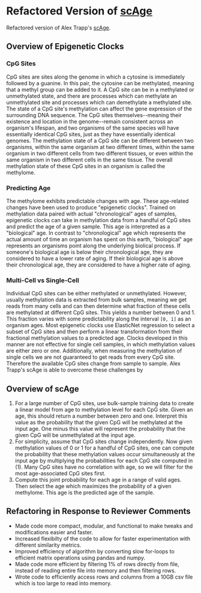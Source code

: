 # Refactored Version of [scAge](https://github.com/alex-trapp/scAge)
Refactored version of Alex Trapp's [scAge](https://github.com/alex-trapp/scAge).

## Overview of Epigenetic Clocks

### CpG Sites
CpG sites are sites along the genome in which a cytosine is immediately followed by a guanine. In this pair, the cytosine can be methylated, meaning that a methyl group can be added to it. A CpG site can be in a methylated or unmethylated state, and there are processes which can methylate an unmethylated site and processes which can demethylate a methylated site. The state of a CpG site's methylation can affect the gene expression of the surrounding DNA sequence. The CpG sites themselves--meaning their existence and location in the genome--remain consistent across an organism's lifespan, and two organisms of the same species will have essentially identical CpG sites, just as they have essentially identical genomes. The methylation state of a CpG site can be different between two organisms, within the same organism at two different times, within the same organism in two different cells from two different tissues, or even within the same organism in two different cells in the same tissue. The overall methylation state of these CpG sites in an organism is called the methylome.

### Predicting Age
The methylome exhibits predictable changes with age. These age-related changes have been used to produce "epigenetic clocks". Trained on methylation data paired with actual "chronological" ages of samples, epigenetic clocks can take in methylation data from a handful of CpG sites and predict the age of a given sample. This age is interpreted as a "biological" age. In contrast to "chronological" age which represents the actual amount of time an organism has spent on this earth, "biological" age represents an organisms point along the underlying biolical process. If someone's biological age is below their chronological age, they are considered to have a lower rate of aging. If their biological age is above their chronological age, they are considered to have a higher rate of aging.

### Multi-Cell vs Single-Cell
Individual CpG sites can be either methylated or unmethylated. However, usually methylation data is extracted from bulk samples, meaning we get reads from many cells and can then determine what fraction of these cells are methylated at different CpG sites. This yields a number between 0 and 1. This fraction varies with some predictability along the interval `[0, 1]` as an organism ages. Most epigenetic clocks use ElasticNet regression to select a subset of CpG sites and then perform a linear transformation from their fractional methylation values to a predicted age. Clocks developed in this manner are not effective for single cell samples, in which methylation values are either zero or one. Additionally, when measuring the methylation of single cells we are not guaranteed to get reads from every CpG site. Therefore the available CpG sites change from sample to sample. Alex Trapp's scAge is able to overcome these challenges by

## Overview of scAge
1. For a large number of CpG sites, use bulk-sample training data to create a linear model from age to methylation level for each CpG site. Given an age, this should return a number between zero and one. Interpret this value as the probability that the given CpG will be methylated at the input age. One minus this value will represent the probability that the given CpG will be unmethylated at the input age.
2. For simplicity, assume that CpG sites change independently. Now given methylation values of 0 or 1 for a handful of CpG sites, one can compute the probability that these methylation values occur simultaneously at the input age by multiplying the probabilities for each CpG site computed in (1). Many CpG sites have no correlation with age, so we will filter for the most age-associated CpG sites first.
3. Compute this joint probability for each age in a range of valid ages. Then select the age which maximizes the probability of a given methylome. This age is the predicted age of the sample.

## Refactoring in Response to Reviewer Comments
- Made code more compact, modular, and functional to make tweaks and modifications easier and faster.
- Increased flexibilty of the code to allow for faster experimentation with different similarity metrics.
- Improved efficiency of algorithm by converting slow for-loops to efficient matrix operations using pandas and numpy.
- Made code more efficient by filtering 1% of rows directly from file, instead of reading entire file into memory and then filtering rows.
- Wrote code to efficiently access rows and columns from a 10GB csv file which is too large to read into memory.
